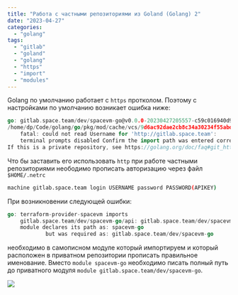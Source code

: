 ```yaml
---
title: "Работа с частными репозиториями из Goland (Golang) 2"
date: "2023-04-27"
categories: 
  - "golang"
tags: 
  - "gitlab"
  - "goland"
  - "golang"
  - "https"
  - "import"
  - "modules"
---
```

Golang по умолчанию работает с `https` протколом. Поэтому с настройками по умолчанию возникает ошибка ниже:

```go
go: gitlab.space.team/dev/spacevm-go@v0.0.0-20230427205557-c59c016940d9: invalid version: git ls-remote -q origin in 
/home/dp/Code/golang/go/pkg/mod/cache/vcs/9d6ac92dae2cb8c34a30234f55abdae32ec5751ebe1104a5d00259017d7295a9: exit status 128:
	fatal: could not read Username for 'http://gitlab.space.team':
	terminal prompts disabled Confirm the import path was entered correctly.
If this is a private repository, see https://golang.org/doc/faq#git_https for additional information.
```

<!--more-->

Что бы заставить его использовать `http` при работе частными репозиториями неободимо прописать авторизацию через файл `$HOME/.netrc`

```bash
machine gitlab.space.team login USERNAME password PASSWORD(APIKEY)
```

При возникновении следующей ошибки:

```go
go: terraform-provider-spacevm imports
	gitlab.space.team/dev/spacevm-go/api: gitlab.space.team/dev/spacevm-go@v0.0.0-20230302093536-f65e5b53e820: parsing go.mod:
	module declares its path as: spacevm-go
	        but was required as: gitlab.space.team/dev/spacevm-go

```

необходимо в самописном модуле который импортируем и который расположен в приватном репозитории прописать правильное именование. 
Вместо `module spacevm-go` необходимо писать полный путь до приватного модуля `module gitlab.space.team/dev/spacevm-go`.

![](/hugoshell/images/2023/04/gomod.png)

